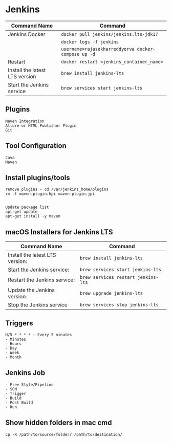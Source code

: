 # Jenkins
| Command Name                   | Command                                             |
|--------------------------------|-----------------------------------------------------|
| Jenkins Docker                 | `docker pull jenkins/jenkins:lts-jdk17`             |
|                                | `docker logs -f jenkins`                            |
|                                | `username=rajasekharreddyerva docker-compose up -d` |
| Restart                        | `docker restart <jenkins_container_name>`           |
| Install the latest LTS version | `brew install jenkins-lts`                          |
 | Start the Jenkins service      | `brew services start jenkins-lts`                   |

## Plugins
    Maven Integration
    Allure or HTML Publisher Plugin
    Git

## Tool Configuration
    Java
    Maven

## Install plugins/tools
    remove plugins - cd /var/jenkins_home/plugins
    rm -f maven-plugin.hpi maven-plugin.jpi


    Update package list
    apt-get update
    apt-get install -y maven

## macOS Installers for Jenkins LTS
| Command Name                    | Command                             |
|---------------------------------|-------------------------------------|
| Install the latest LTS version: | `brew install jenkins-lts`          |
| Start the Jenkins service:      | `brew services start jenkins-lts`   |
| Restart the Jenkins service:    | `brew services restart jenkins-lts` |
| Update the Jenkins version:     | `brew upgrade jenkins-lts`          |
| Stop the Jenkins service        | `brew services stop jenkins-lts`    |

## Triggers
    H/5 * * * * - Every 5 minutes
    - Minutes
    - Hours
    - Day
    - Week
    - Month

## Jenkins Job
    - Free Style/Pipeline
    - SCM
    - Trigger
    - Build
    - Post Build
    - Run



## Show hidden folders in mac cmd
    cp -R /path/to/source/folder/ /path/to/destination/

